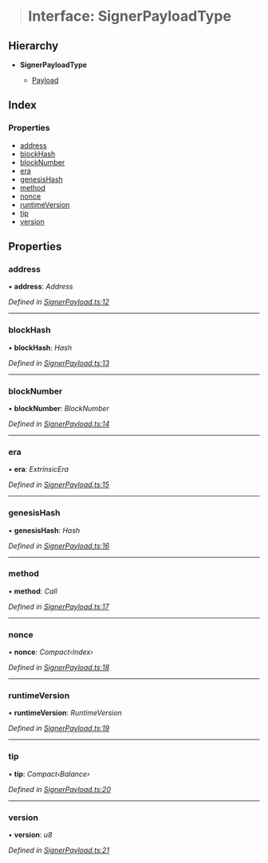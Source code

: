 > # Interface: SignerPayloadType

## Hierarchy

* **SignerPayloadType**

  * [Payload](../classes/_signerpayload_.payload.md)

## Index

### Properties

* [address](_signerpayload_.signerpayloadtype.md#address)
* [blockHash](_signerpayload_.signerpayloadtype.md#blockhash)
* [blockNumber](_signerpayload_.signerpayloadtype.md#blocknumber)
* [era](_signerpayload_.signerpayloadtype.md#era)
* [genesisHash](_signerpayload_.signerpayloadtype.md#genesishash)
* [method](_signerpayload_.signerpayloadtype.md#method)
* [nonce](_signerpayload_.signerpayloadtype.md#nonce)
* [runtimeVersion](_signerpayload_.signerpayloadtype.md#runtimeversion)
* [tip](_signerpayload_.signerpayloadtype.md#tip)
* [version](_signerpayload_.signerpayloadtype.md#version)

## Properties

###  address

• **address**: *Address*

*Defined in [SignerPayload.ts:12](https://github.com/polkadot-js/api/blob/417a9ff/packages/api/src/SignerPayload.ts#L12)*

___

###  blockHash

• **blockHash**: *Hash*

*Defined in [SignerPayload.ts:13](https://github.com/polkadot-js/api/blob/417a9ff/packages/api/src/SignerPayload.ts#L13)*

___

###  blockNumber

• **blockNumber**: *BlockNumber*

*Defined in [SignerPayload.ts:14](https://github.com/polkadot-js/api/blob/417a9ff/packages/api/src/SignerPayload.ts#L14)*

___

###  era

• **era**: *ExtrinsicEra*

*Defined in [SignerPayload.ts:15](https://github.com/polkadot-js/api/blob/417a9ff/packages/api/src/SignerPayload.ts#L15)*

___

###  genesisHash

• **genesisHash**: *Hash*

*Defined in [SignerPayload.ts:16](https://github.com/polkadot-js/api/blob/417a9ff/packages/api/src/SignerPayload.ts#L16)*

___

###  method

• **method**: *Call*

*Defined in [SignerPayload.ts:17](https://github.com/polkadot-js/api/blob/417a9ff/packages/api/src/SignerPayload.ts#L17)*

___

###  nonce

• **nonce**: *Compact‹Index›*

*Defined in [SignerPayload.ts:18](https://github.com/polkadot-js/api/blob/417a9ff/packages/api/src/SignerPayload.ts#L18)*

___

###  runtimeVersion

• **runtimeVersion**: *RuntimeVersion*

*Defined in [SignerPayload.ts:19](https://github.com/polkadot-js/api/blob/417a9ff/packages/api/src/SignerPayload.ts#L19)*

___

###  tip

• **tip**: *Compact‹Balance›*

*Defined in [SignerPayload.ts:20](https://github.com/polkadot-js/api/blob/417a9ff/packages/api/src/SignerPayload.ts#L20)*

___

###  version

• **version**: *u8*

*Defined in [SignerPayload.ts:21](https://github.com/polkadot-js/api/blob/417a9ff/packages/api/src/SignerPayload.ts#L21)*